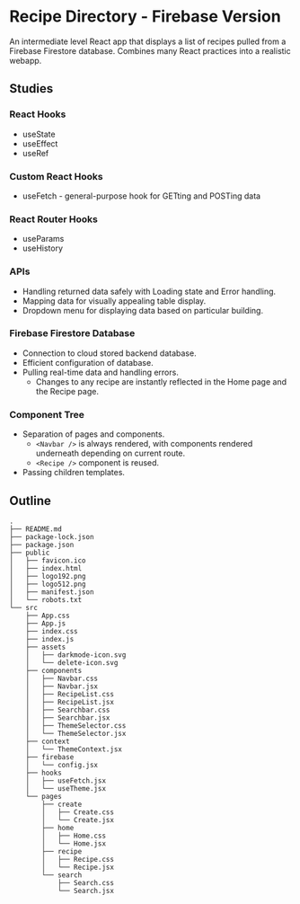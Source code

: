 # Recipe Directory - Firebase Version

An intermediate level React app that displays a list of recipes pulled from a Firebase Firestore database. Combines many React practices into a realistic webapp.

## Studies

### React Hooks

- useState
- useEffect
- useRef

### Custom React Hooks

- useFetch - general-purpose hook for GETting and POSTing data

### React Router Hooks

- useParams
- useHistory

### APIs

- Handling returned data safely with Loading state and Error handling.
- Mapping data for visually appealing table display.
- Dropdown menu for displaying data based on particular building.

### Firebase Firestore Database

- Connection to cloud stored backend database.
- Efficient configuration of database.
- Pulling real-time data and handling errors.
  - Changes to any recipe are instantly reflected in the Home page and the Recipe page.

### Component Tree

- Separation of pages and components.
  - `<Navbar />` is always rendered, with components rendered underneath depending on current route.
  - `<Recipe />` component is reused.
- Passing children templates.

## Outline

```
.
├── README.md
├── package-lock.json
├── package.json
├── public
│   ├── favicon.ico
│   ├── index.html
│   ├── logo192.png
│   ├── logo512.png
│   ├── manifest.json
│   └── robots.txt
└── src
    ├── App.css
    ├── App.js
    ├── index.css
    ├── index.js
    ├── assets
    │   ├── darkmode-icon.svg
    │   └── delete-icon.svg
    ├── components
    │   ├── Navbar.css
    │   ├── Navbar.jsx
    │   ├── RecipeList.css
    │   ├── RecipeList.jsx
    │   ├── Searchbar.css
    │   ├── Searchbar.jsx
    │   ├── ThemeSelector.css
    │   └── ThemeSelector.jsx
    ├── context
    │   └── ThemeContext.jsx
    ├── firebase
    │   └── config.jsx
    ├── hooks
    │   ├── useFetch.jsx
    │   └── useTheme.jsx
    └── pages
        ├── create
        │   ├── Create.css
        │   └── Create.jsx
        ├── home
        │   ├── Home.css
        │   └── Home.jsx
        ├── recipe
        │   ├── Recipe.css
        │   └── Recipe.jsx
        └── search
            ├── Search.css
            └── Search.jsx
```
